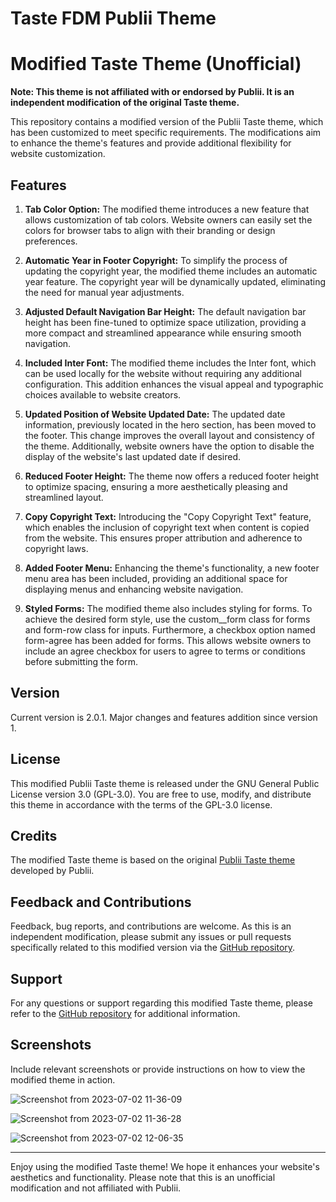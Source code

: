 # Taste FDM Publii Theme

# Modified Taste Theme (Unofficial)

**Note: This theme is not affiliated with or endorsed by Publii. It is an independent modification of the original Taste theme.**

This repository contains a modified version of the Publii Taste theme, which has been customized to meet specific requirements. The modifications aim to enhance the theme's features and provide additional flexibility for website customization.

## Features

1. **Tab Color Option:** The modified theme introduces a new feature that allows customization of tab colors. Website owners can easily set the colors for browser tabs to align with their branding or design preferences.

2. **Automatic Year in Footer Copyright:** To simplify the process of updating the copyright year, the modified theme includes an automatic year feature. The copyright year will be dynamically updated, eliminating the need for manual year adjustments.

3. **Adjusted Default Navigation Bar Height:** The default navigation bar height has been fine-tuned to optimize space utilization, providing a more compact and streamlined appearance while ensuring smooth navigation.

4. **Included Inter Font:** The modified theme includes the Inter font, which can be used locally for the website without requiring any additional configuration. This addition enhances the visual appeal and typographic choices available to website creators.

5. **Updated Position of Website Updated Date:** The updated date information, previously located in the hero section, has been moved to the footer. This change improves the overall layout and consistency of the theme. Additionally, website owners have the option to disable the display of the website's last updated date if desired.

6. **Reduced Footer Height:** The theme now offers a reduced footer height to optimize spacing, ensuring a more aesthetically pleasing and streamlined layout.

7. **Copy Copyright Text:** Introducing the "Copy Copyright Text" feature, which enables the inclusion of copyright text when content is copied from the website. This ensures proper attribution and adherence to copyright laws.

8. **Added Footer Menu:** Enhancing the theme's functionality, a new footer menu area has been included, providing an additional space for displaying menus and enhancing website navigation.

9. **Styled Forms:** The modified theme also includes styling for forms. To achieve the desired form style, use the custom__form class for forms and form-row class for inputs. Furthermore, a checkbox option named form-agree has been added for forms. This allows website owners to include an agree checkbox for users to agree to terms or conditions before submitting the form.

## Version

Current version is 2.0.1. Major changes and features addition since version 1.

## License

This modified Publii Taste theme is released under the GNU General Public License version 3.0 (GPL-3.0). You are free to use, modify, and distribute this theme in accordance with the terms of the GPL-3.0 license.

## Credits

The modified Taste theme is based on the original [Publii Taste theme](https://marketplace.getpublii.com/themes/taste/) developed by Publii. 

## Feedback and Contributions

Feedback, bug reports, and contributions are welcome. As this is an independent modification, please submit any issues or pull requests specifically related to this modified version via the [GitHub repository](https://github.com/freaks-dev/taste-fdm).

## Support

For any questions or support regarding this modified Taste theme, please refer to the [GitHub repository](https://github.com/freaks-dev/taste-fdm) for additional information.

## Screenshots

Include relevant screenshots or provide instructions on how to view the modified theme in action.

![Screenshot from 2023-07-02 11-36-09](https://github.com/freaks-dev/taste-fdm/assets/76874370/e6d25399-daf2-41c7-9234-bfb63dbc8834)

![Screenshot from 2023-07-02 11-36-28](https://github.com/freaks-dev/taste-fdm/assets/76874370/ea012099-7452-4ebe-8ab1-1d864e4e6ead)


![Screenshot from 2023-07-02 12-06-35](https://github.com/freaks-dev/taste-fdm/assets/76874370/33ca4fdd-693a-469d-b4c2-2352f0b32843)

---

Enjoy using the modified Taste theme! We hope it enhances your website's aesthetics and functionality. Please note that this is an unofficial modification and not affiliated with Publii.
